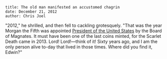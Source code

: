 ```
title: The old man manifested an accustomed chagrin
date: December 21, 2012
author: Chris Joel
```

"2012," he shrilled, and then fell to cackling grotesquely. "That was the year Morgan the Fifth was appointed [President of the United States](http://google.com "Google") by the Board of Magnates. It must have been one of the last coins minted, for the Scarlet Death came in 2013. Lord! Lord!—think of it! Sixty years ago, and I am the only person alive to-day that lived in those times. Where did you find it, Edwin?"
